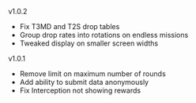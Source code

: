 v1.0.2

- Fix T3MD and T2S drop tables
- Group drop rates into rotations on endless missions
- Tweaked display on smaller screen widths

v1.0.1

- Remove limit on maximum number of rounds
- Add ability to submit data anonymously
- Fix Interception not showing rewards